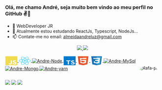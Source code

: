 ### Olá, me chamo André, seja muito bem vindo ao meu perfil no GitHub ✌👋


- 🔭 WebDeveloper JR
- 🌱 Atualmente estou estudando ReactJs, Typescript, NodeJs...
- 📫 Contate-me no email: almeidaandreluz@gmail.com
<div align="center">
  <a href="https://github.com/andrealmeidaluz">
  <img height="180em" src="https://github-readme-stats.vercel.app/api?username=andrealmeidaluz&show_icons=true&theme=tokyonight&include_all_commits=true&count_private=true"/>
  <img height="180em" src="https://github-readme-stats.vercel.app/api/top-langs/?username=andrealmeidaluz&layout=compact&langs_count=7&theme=tokyonight"/>
</div>
  
  <div style="display: inline_block"><br>
  <img align="center" alt="Rafa-Js" height="30" width="40" src="https://raw.githubusercontent.com/devicons/devicon/master/icons/javascript/javascript-plain.svg">
  <img align="center" alt="Rafa-React" height="30" width="40" src="https://raw.githubusercontent.com/devicons/devicon/master/icons/react/react-original.svg">
  <img align="center" alt="Andre-Node" height="30" width="40" src="https://cdn.jsdelivr.net/gh/devicons/devicon/icons/nodejs/nodejs-original.svg">
  <img align="center" alt="Rafa-Ts" height="30" width="40" src="https://raw.githubusercontent.com/devicons/devicon/master/icons/typescript/typescript-plain.svg">
  <img align="center" alt="Rafa-HTML" height="30" width="40" src="https://raw.githubusercontent.com/devicons/devicon/master/icons/html5/html5-original.svg">
  <img align="center" alt="Rafa-CSS" height="30" width="40" src="https://raw.githubusercontent.com/devicons/devicon/master/icons/css3/css3-original.svg">
  <img align="center" alt="Andre-MySql" height="30" width="40" src="https://cdn.jsdelivr.net/gh/devicons/devicon/icons/mysql/mysql-plain.svg">
  <img align="center" alt="Andre-Mongo" height="30" width="40" src="https://cdn.jsdelivr.net/gh/devicons/devicon/icons/mongodb/mongodb-plain-wordmark.svg">
  <img align="center" alt="Andre-yarn" height="30" width="40" src="https://cdn.jsdelivr.net/gh/devicons/devicon/icons/yarn/yarn-original.svg" >
  <img align="right" alt="Rafa-pic" height="150" style="border-radius:50px;" src="https://images.vexels.com/media/users/3/224169/isolated/lists/dbfe1f493ad01117fa4ec5ba10150e4d-logotipo-da-programacao-de-computador.png">
</div>
  
   ##
  
  <div> 
  <a href="https://api.whatsapp.com/send?phone=5563992732825&text=Oi" target="_blank"><img src="https://img.shields.io/badge/WhatsApp-25D366?style=for-the-badge&logo=whatsapp&logoColor=white" target="_blank"></a>
  <a href="https://www.linkedin.com/in/andr%C3%A9-almeida-3ba5b01a0" target="_blank"><img src="https://img.shields.io/badge/LinkedIn-0077B5?style=for-the-badge&logo=linkedin&logoColor=white" target="_blank"></a>
 <a href = "mailto:almeidaandreluz@gmail.com"><img src="https://img.shields.io/badge/-Gmail-%23333?style=for-the-badge&logo=gmail&logoColor=white" target="_blank"></a>
 

 
</div>
